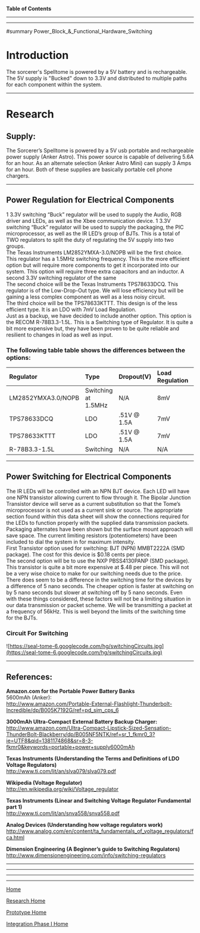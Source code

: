 **Table of Contents**


---





---


#summary Power\_Block_&_Functional\_Hardware\_Switching

# Introduction #
The sorcerer's Spelltome is powered by a 5V battery and is rechargeable.  The 5V supply is "Bucked" down to 3.3V and distributed to multiple paths for each component within the system.

---

# Research #

## Supply: ##
The Sorcerer’s Spelltome is powered by a 5V usb portable and rechargeable power supply (Anker Astro).  This power source is capable of delivering 5.6A for an hour.  As an alternate selection (Anker Astro Mini) can supply 3 Amps for an hour.  Both of these supplies are basically portable cell phone chargers.<br />

---


## Power Regulation for Electrical Components ##
1 3.3V switching “Buck” regulator will be used to supply the Audio, RGB driver and LEDs, as well as the Xbee communication device.  1 3.3V switching “Buck” regulator will be used to supply the packaging, the PIC microprocessor, as well as the IR LED’s group of BJTs.  This is a total of TWO regulators to split the duty of regulating the 5V supply into two groups.<br />
The Texas Instruments LM2852YMXA-3.0/NOPB will be the first choice.  This regulator has a 1.5MHz switching frequency.  This is the more efficient option but will require more components to get it incorporated into our system.  This option will require three extra capacitors and an inductor.  A second 3.3V switching regulator of the same<br />
The second choice will be the Texas Instruments TPS78633DCQ.  This regulator is of the Low-Drop-Out type.  We will lose efficiency but will be gaining a less complex component as well as a less noisy circuit.<br />
The third choice will be the TPS78633KTTT.  This design is of the less efficient type.  It is an LDO with 7mV Load Regulation.<br />
Just as a backup, we have decided to include another option.  This option is the RECOM R-78B3.3-1.5L.  This is a Switching type of Regulator.  It is quite a bit more expensive but, they have been proven to be quite reliable and resilient to changes in load as well as input.<br />

### The following table table shows the differences between the options: ###

|Regulator|Type|Dropout(V)|Load Regulation|Line Regulation|Output Current|Output Voltage|Price $ |
|:--------|:---|:---------|:--------------|:--------------|:-------------|:-------------|:-------|
|LM2852YMXA3.0/NOPB|Switching at 1.5MHz|N/A       |8mV            |N/A            |1.5A          |3.3V          |3.77    |
|TPS78633DCQ | LDO|.51V @ 1.5A|7mV            |5% / Volt      |1.5A          |3.3V          |3.72    |
|TPS78633KTTT | LDO|.51V @ 1.5A|7mV            |5% / Volt      |1.5A          |3.3V          |3.73    |
|R-78B3.3-1.5L|Switching|N/A       |N/A            |N/A            |1.5A          |3.3V          |$11.64  |

---


## Power Switching for Electrical Components ##
The IR LEDs will be controlled with an NPN BJT device.  Each LED will have one NPN transistor allowing current to flow through it.  The Bipolar Junction Transistor device will serve as a current substitution so that the Tome’s microprocessor is not used as a current sink or source.  The appropriate section found within this data sheet will show the connections required for the LEDs to function properly with the supplied data transmission packets.  Packaging alternates have been shown but the surface mount approach will save space.  The current limiting resistors (potentiometers) have been included to dial the system in for maximum intensity.<br />
First Transistor option used for switching:  BJT (NPN) MMBT2222A (SMD package).  The cost for this device is $0.18 cents per piece.<br />
The second option will be to use the NXP PBSS4130PANP (SMD package).  This transistor is quite a bit more expensive at $.48 per piece.  This will not be a very wise choice to make for our switching needs due to the price.<br />
There does seem to be a difference in the switching time for the devices by a difference of 5 nano seconds.  The cheaper option is faster at switching on by 5 nano seconds but slower at switching off by 5 nano seconds.  Even with these things considered, these factors will not be a limiting situation in our data transmission or packet scheme.  We will be transmitting a packet at a frequency of 56kHz.  This is well beyond the limits of the switching time for the BJTs.<br />

### Circuit For Switching ###
![https://seal-tome-6.googlecode.com/hg/switchingCircuits.jpg](https://seal-tome-6.googlecode.com/hg/switchingCircuits.jpg)

---

## References: ##

**Amazon.com for the Portable Power Battery Banks**<br />
5600mAh (Anker): <br />
http://www.amazon.com/Portable-External-Flashlight-Thunderbolt-Incredible/dp/B005K7192G/ref=pd_sim_cps_6

**3000mAh Ultra-Compact External Battery Backup Charger:**<br />http://www.amazon.com/Ultra-Compact-Lipstick-Sized-Sensation-ThunderBolt-Blackberry/dp/B005NF5NTK/ref=sr_1_fkmr0_3?ie=UTF8&qid=1381174868&sr=8-3-fkmr0&keywords=portable+power+supply6000mAh

**Texas Instruments (Understanding the Terms and Definitions of LDO Voltage Regulators)**<br />
http://www.ti.com/lit/an/slva079/slva079.pdf

**Wikipedia (Voltage Regulator)**<br />
http://en.wikipedia.org/wiki/Voltage_regulator

**Texas Instruments (Linear and Switching Voltage Regulator Fundamental part 1)**<br />
http://www.ti.com/lit/an/snva558/snva558.pdf

**Analog Devices (Understanding how voltage regulators work)**<br />
http://www.analog.com/en/content/ta_fundamentals_of_voltage_regulators/fca.html

**Dimension Engineering (A Beginner’s guide to Switching Regulators)**<br />
http://www.dimensionengineering.com/info/switching-regulators



---


---


---



---

[Home](MainPage.md)

[Research Home](Research.md)

[Prototype Home](prototype.md)

[Integration Phase I Home](Integration.md)